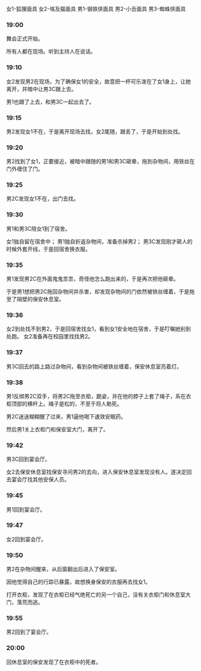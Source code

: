 女1-狐狸面具
女2-埃及猫面具
男1-钢铁侠面具
男2-小丑面具
男3-蜘蛛侠面具

### 19:00

舞会正式开始。

所有人都在现场。听到主持人在说话。



### 19:10

女2发现男2在现场，为了确保女1的安全，故意把一杯可乐泼在了女1身上，让她离开，并暗中让男3C跟上去。

男1也跟了上去，和男3C一起出去了。



### 19:15

男2发现女1不在，于是离开现场去找，女2尾随，跟丢了，于是开始到处找。



### 19:20

男2找到了女1，正要接近，被暗中跟随的男1和男3C砸晕，拖到杂物间，用铁丝在门外缠住了门。


### 19:25

男2C发现女1不在，出门去找。

### 19:30
男1和男3C陪女1到了宿舍。

女1独自留在宿舍中；
男1独自折返杂物间，准备杀掉男2；
男3C发现刚才砸人的时候外套开线，于是回宿舍换衣服。


### 19:35

男1发现男2C在外面鬼鬼祟祟，奇怪他怎么跑出来的，于是再次把他砸晕。

于是男1想把男2C拖回杂物间并杀害，却发现杂物间的门依然被铁丝缠着，于是拖至了隔壁的保安休息室。


### 19:36
女2到处找不到男2，于是回宿舍找女1，看到女1安全地在宿舍，于是叮嘱她别到处跑。
女2准备再在校园里找找男2。

### 19:37

男3C回去的路上路过杂物间，看到杂物间被铁丝缠着，保安休息室亮着灯。


### 19:38

男1反绑男2C双手，将男2C拖至衣柜，跪姿，并在他的脖子上套了绳子，系在衣柜顶部的横杆上。绳子是松的，不至于将人勒死。

男2C迷迷糊糊醒了过来，男1逼他喝下速效安眠药。

然后男1关上衣柜门和保安室大门，离开了。


### 19:42

男3C回到宴会厅。

女2去保安休息室找保安寻问男2的去向，进入保安休息室发现没有人。遂决定回去宴会厅找其他安保人员。



### 19:45

男1回到宴会厅。



### 19:47

女2回到宴会厅。



### 19:50

男2在杂物间醒来，从后窗翻出后进入了保安室。

因他觉得自己的行踪已暴露，故想换身保安的衣服再去找女1。

打开衣柜，发现了在衣柜已经气绝死亡的另一个自己，没有关衣柜门和休息室大门，落荒而逃。



### 19:55

男2回到了宴会厅。



### 20:00

回休息室的保安发现了在衣柜中的死者。











